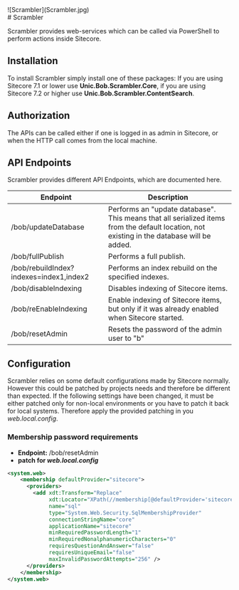 <div class="chapterlogo">![Scrambler](Scrambler.jpg)</div>
# Scrambler

Scrambler provides web-services which can be called via PowerShell to
perform actions inside Sitecore.

## Installation
To install Scrambler simply install one of these packages:
If you are using Sitecore 7.1 or lower use **Unic.Bob.Scrambler.Core**,
if you are using Sitecore 7.2 or higher use **Unic.Bob.Scrambler.ContentSearch**.

## Authorization
The APIs can be called either if one is logged in as admin in Sitecore, or
when the HTTP call comes from the local machine.


## API Endpoints
Scrambler provides different API Endpoints, which are documented here.

| Endpoint | Description |
| --- | --- |
| /bob/updateDatabase | Performs an "update database". This means that all serialized items from the default location, not existing in the database will be added.  |
| /bob/fullPublish | Performs a full publish. |
| /bob/rebuildIndex?indexes=index1,index2 | Performs an index rebuild on the specified indexes. |
| /bob/disableIndexing | Disables indexing of Sitecore items. |
| /bob/reEnableIndexing | Enable indexing of Sitecore items, but only if it was already enabled when Sitecore started. |
| /bob/resetAdmin | Resets the password of the admin user to "b" |

## Configuration
Scrambler relies on some default configurations made by Sitecore normally.
However this could be patched by projects needs and therefore be different than expected.
If the following settings have been changed, it must be either patched only for non-local
environments or you have to patch it back for local systems. Therefore apply the provided
patching in you _web.local.config_.

### Membership password requirements
* **Endpoint:** /bob/resetAdmin
* **patch for _web.local.config_**
```xml
<system.web>
    <membership defaultProvider="sitecore">
      <providers>
        <add xdt:Transform="Replace"
             xdt:Locator="XPath(//membership[@defaultProvider='sitecore']/providers/add[@name='sql'])"
             name="sql"
             type="System.Web.Security.SqlMembershipProvider"
             connectionStringName="core"
             applicationName="sitecore"
             minRequiredPasswordLength="1"
             minRequiredNonalphanumericCharacters="0"
             requiresQuestionAndAnswer="false"
             requiresUniqueEmail="false"
             maxInvalidPasswordAttempts="256" />
      </providers>
    </membership>
</system.web>
```
